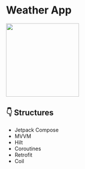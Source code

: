 ﻿# Weather App 
 
<img src="https://github.com/user-attachments/assets/4b45f6cd-e10a-4625-9ff7-462bb24f4894" width="200" />

<br>

## :point_down: Structures 
- Jetpack Compose
- MVVM
- Hilt
- Coroutines
- Retrofit
- Coil
